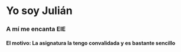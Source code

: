 # Yo soy Julián
### A mí me encanta EIE
#### El motivo: La asignatura la tengo convalidada y es bastante sencillo
